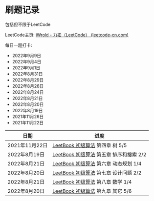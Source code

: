 # 刷题记录

包括但不限于LeetCode

LeetCode主页: [iWrold - 力扣（LeetCode） (leetcode-cn.com)](https://leetcode-cn.com/u/iwrold/) 

每日一题打卡: 

- 2022年9月9日
- 2022年9月4日
- 2022年9月1日
- 2022年8月31日
- 2022年8月29日
- 2022年8月26日
- 2022年8月24日
- 2022年8月21日
- 2022年8月20日
- 2022年8月19日
- 2021年11月26日
- 2021年11月22日

| 日期           | 进度                                                         |
| -------------- | ------------------------------------------------------------ |
| 2021年11月22日 | [LeetBook 初级算法](https://leetcode-cn.com/leetbook/detail/top-interview-questions-easy/) 第四章 树 5/5 |
| 2022年8月19日  | [LeetBook 初级算法](https://leetcode-cn.com/leetbook/detail/top-interview-questions-easy/) 第五章 排序和搜索 2/2 |
| 2022年8月21日  | [LeetBook 初级算法](https://leetcode-cn.com/leetbook/detail/top-interview-questions-easy/) 第六章 动态规划 1/4 |
| 2022年8月20日  | [LeetBook 初级算法](https://leetcode-cn.com/leetbook/detail/top-interview-questions-easy/) 第七章 设计问题 2/2 |
| 2022年8月21日  | [LeetBook 初级算法](https://leetcode-cn.com/leetbook/detail/top-interview-questions-easy/) 第八章 数学 1/4 |
| 2022年8月20日  | [LeetBook 初级算法](https://leetcode-cn.com/leetbook/detail/top-interview-questions-easy/) 第九章 其它 5/6 |

